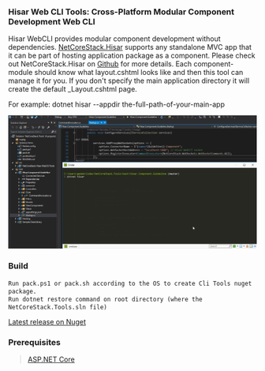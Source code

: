 ### Hisar Web CLI Tools: Cross-Platform Modular Component Development Web CLI

Hisar WebCLI provides modular component development without dependencies.
[NetCoreStack.Hisar](https://github.com/NetCoreStack/Hisar) supports any standalone MVC app that it can be part of 
hosting application package as a component. Please check out NetCoreStack.Hisar on [Github]([NetCoreStack.Hisar](https://github.com/NetCoreStack/Hisar)) for more details.
Each component-module should know what layout.cshtml looks like and then this tool can manage it for you.
If you don't specify the main application directory it will create the default _Layout.cshtml page.

For example: dotnet hisar --appdir the-full-path-of-your-main-app

![](https://github.com/NetCoreStack/Tools/blob/master/NetCoreStackTools.gif)

### Build
    Run pack.ps1 or pack.sh according to the OS to create Cli Tools nuget package.
    Run dotnet restore command on root directory (where the NetCoreStack.Tools.sln file)

[Latest release on Nuget](https://www.nuget.org/packages/NetCoreStack.Hisar.WebCli.Tools/)

### Prerequisites
> [ASP.NET Core](https://github.com/aspnet/Home)
